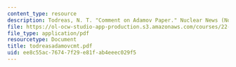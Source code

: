```yaml
---
content_type: resource
description: Todreas, N. T. "Comment on Adamov Paper." Nuclear News (November 2000).
file: https://ol-ocw-studio-app-production.s3.amazonaws.com/courses/22-39-integration-of-reactor-design-operations-and-safety-fall-2006/ee8c55ac76747f29e81fab4eeec029f5_todreasadamovcmt.pdf
file_type: application/pdf
resourcetype: Document
title: todreasadamovcmt.pdf
uid: ee8c55ac-7674-7f29-e81f-ab4eeec029f5
---
```

